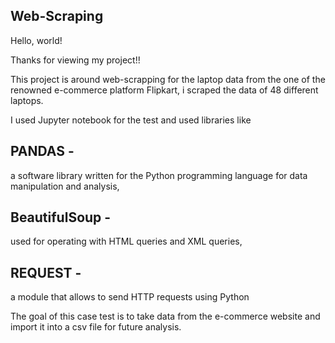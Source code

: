 ## Web-Scraping
Hello, world!

Thanks for viewing my project!! 
 

This project is around web-scrapping for the laptop data from the one of the renowned e-commerce platform Flipkart, i scraped the data of 48 different laptops.

I used Jupyter notebook for the test and used libraries like 
## PANDAS - 
a software library written for the Python programming language for data manipulation and analysis, 

## BeautifulSoup -
used for operating with HTML queries and XML queries,

## REQUEST -
a module that allows to send HTTP requests using Python

The goal of this case test is to take data from the e-commerce website and import it into a csv file for future analysis.
